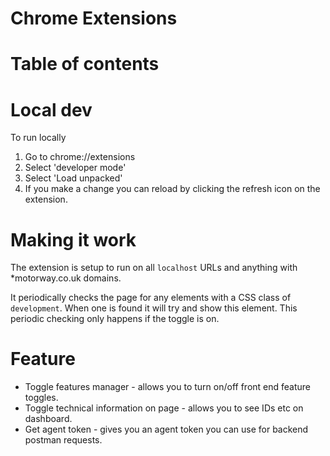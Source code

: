 Chrome Extensions
==

# Table of contents

# Local dev

To run locally

1. Go to chrome://extensions
1. Select 'developer mode'
1. Select 'Load unpacked'
1. If you make a change you can reload by clicking the refresh icon on the extension. 

# Making it work

The extension is setup to run on all `localhost` URLs and anything with *motorway.co.uk domains.

It periodically checks the page for any elements with a CSS class of `development`. When one is found it will try and show this element. This periodic checking only happens if the toggle is on.

# Feature
* Toggle features manager - allows you to turn on/off front end feature toggles.
* Toggle technical information on page - allows you to see IDs etc on dashboard.
* Get agent token - gives you an agent token you can use for backend postman requests.
